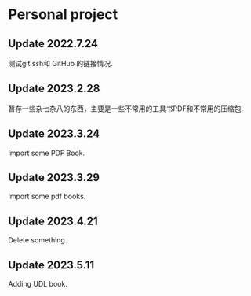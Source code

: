 # Personal project

## Update 2022.7.24

测试git ssh和 GitHub 的链接情况.

## Update 2023.2.28

暂存一些杂七杂八的东西，主要是一些不常用的工具书PDF和不常用的压缩包.

## Update 2023.3.24

Import some PDF Book.

## Update 2023.3.29

Import some pdf books.

## Update 2023.4.21

Delete something.

## Update 2023.5.11

Adding UDL book.
